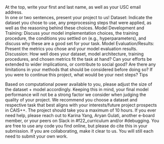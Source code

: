 At the top, write your first and last name, as well as your USC email address. <br />
In one or two sentences, present your project to us!
Dataset: Indicate the dataset you chose to use, any preprocessing steps that were applied, as well as the reasoning behind these choices.
Model Development and Training: Discuss your model implementation choices, the training procedure, the conditions you settled on (e.g., hyperparameters), and discuss why these are a good set for your task.
Model Evaluation/Results: Present the metrics you chose and your model evaluation results. 
Discussion: 
How well does your dataset, model architecture, training procedures, and chosen metrics fit the task at hand? 
Can your efforts be extended to wider implications, or contribute to social good? Are there any limitations in your methods that should be considered before doing so?
If you were to continue this project, what would be your next steps?
Tips 

Based on computational power available to you, please adjust the size of the dataset + model accordingly. Keeping this in mind, your final model performance will not be a strong factor we consider when judging the quality of your project. 
We recommend you choose a dataset and respective task that best aligns with your interests/future project prospects in CAIS++.
The project should take you a maximum of 10 hours. If you ever need help, please reach out to Karina Yang, Aryan Gulati, another e-board member, or your peers on Slack in #f22_curriculum and/or #debugging. 
You are free to use any code you find online, but please do cite this in your submission. If you are collaborating, make it clear to us. You will still each need to submit your own work. 
